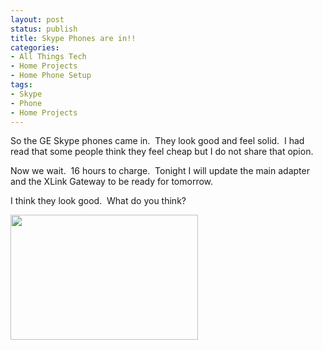 ```yaml
---
layout: post
status: publish
title: Skype Phones are in!!
categories:
- All Things Tech
- Home Projects
- Home Phone Setup
tags:
- Skype
- Phone
- Home Projects
---
```

So the GE Skype phones came in.&nbsp; They look good and feel solid.&nbsp; I had read that some people think they feel cheap but I do not share that opion.

Now we wait.&nbsp; 16 hours to charge.&nbsp; Tonight I will update the main adapter and the XLink Gateway to be ready for tomorrow.

I think they look good.&nbsp; What do you think?

<img class="alignnone size-medium wp-image-40" title="Skype Phone Chargin" src="http://techcook.net/wp-content/uploads/2008/12/img_0606-300x200.jpg" alt="" width="300" height="200" />
